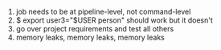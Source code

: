 1. job needs to be at pipeline-level, not command-level
2. $ export user3="$USER person" should work but it doesn't
3. go over project requirements and test all others
4. memory leaks, memory leaks, memory leaks